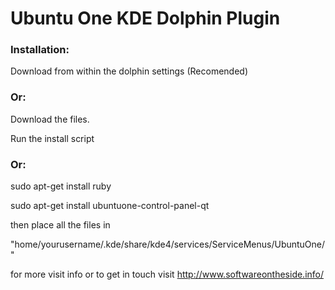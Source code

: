 Ubuntu One KDE Dolphin Plugin
==========

### Installation:

Download from within the dolphin settings (Recomended)

### Or:

Download the files.

Run the install script 

### Or:

sudo apt-get install ruby

sudo apt-get install ubuntuone-control-panel-qt

then place all the files in

"home/yourusername/.kde/share/kde4/services/ServiceMenus/UbuntuOne/"

for more visit info or to get in touch visit http://www.softwareontheside.info/
